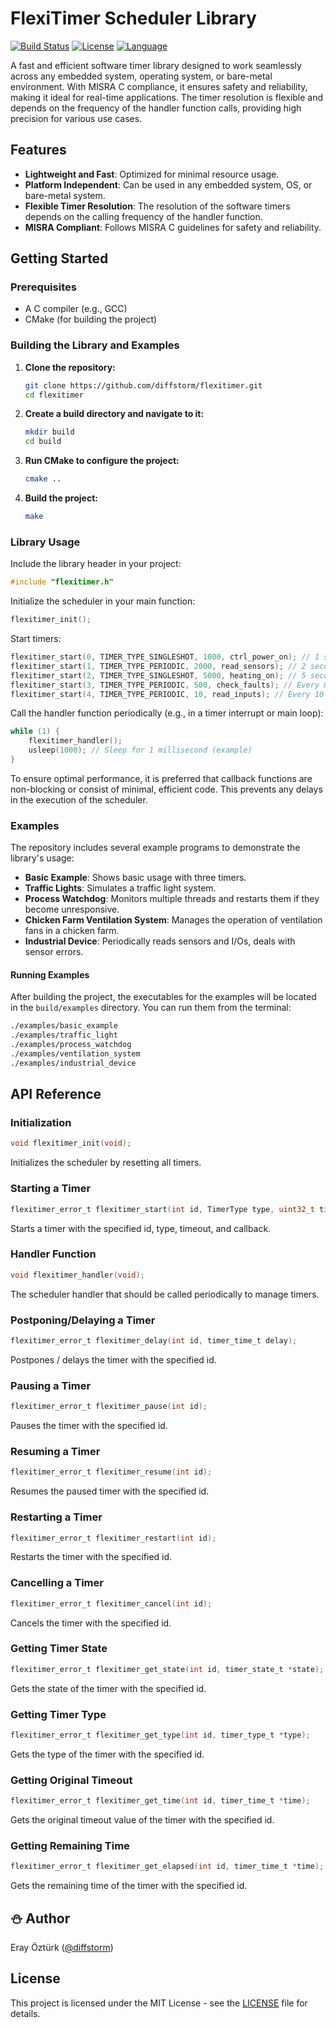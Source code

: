 # FlexiTimer Scheduler Library

[![Build Status](https://github.com/diffstorm/flexitimer/actions/workflows/c-cpp.yml/badge.svg)](https://github.com/diffstorm/flexitimer/actions)
[![License](https://img.shields.io/github/license/diffstorm/flexitimer)](https://github.com/diffstorm/flexitimer/blob/main/LICENSE)
[![Language](https://img.shields.io/github/languages/top/diffstorm/flexitimer)](https://github.com/diffstorm/flexitimer)

A fast and efficient software timer library designed to work seamlessly across any embedded system, operating system, or bare-metal environment. With MISRA C compliance, it ensures safety and reliability, making it ideal for real-time applications. The timer resolution is flexible and depends on the frequency of the handler function calls, providing high precision for various use cases.

## Features

- **Lightweight and Fast**: Optimized for minimal resource usage.
- **Platform Independent**: Can be used in any embedded system, OS, or bare-metal system.
- **Flexible Timer Resolution**: The resolution of the software timers depends on the calling frequency of the handler function.
- **MISRA Compliant**: Follows MISRA C guidelines for safety and reliability.

## Getting Started

### Prerequisites

- A C compiler (e.g., GCC)
- CMake (for building the project)

### Building the Library and Examples

1. **Clone the repository:**

    ```bash
    git clone https://github.com/diffstorm/flexitimer.git
    cd flexitimer
    ```

2. **Create a build directory and navigate to it:**

    ```bash
    mkdir build
    cd build
    ```

3. **Run CMake to configure the project:**

    ```bash
    cmake ..
    ```

4. **Build the project:**

    ```bash
    make
    ```

### Library Usage

Include the library header in your project:

```c
#include "flexitimer.h"
```

Initialize the scheduler in your main function:

```c
flexitimer_init();
```

Start timers:

```c
flexitimer_start(0, TIMER_TYPE_SINGLESHOT, 1000, ctrl_power_on); // 1 second
flexitimer_start(1, TIMER_TYPE_PERIODIC, 2000, read_sensors); // 2 seconds
flexitimer_start(2, TIMER_TYPE_SINGLESHOT, 5000, heating_on); // 5 seconds
flexitimer_start(3, TIMER_TYPE_PERIODIC, 500, check_faults); // Every 0.5 seconds
flexitimer_start(4, TIMER_TYPE_PERIODIC, 10, read_inputs); // Every 10 ms
```

Call the handler function periodically (e.g., in a timer interrupt or main loop):

```c
while (1) {
    flexitimer_handler();
    usleep(1000); // Sleep for 1 millisecond (example)
}
```

To ensure optimal performance, it is preferred that callback functions are non-blocking or consist of minimal, efficient code. This prevents any delays in the execution of the scheduler.

### Examples

The repository includes several example programs to demonstrate the library's usage:

- **Basic Example**: Shows basic usage with three timers.
- **Traffic Lights**: Simulates a traffic light system.
- **Process Watchdog**: Monitors multiple threads and restarts them if they become unresponsive.
- **Chicken Farm Ventilation System**: Manages the operation of ventilation fans in a chicken farm.
- **Industrial Device**: Periodically reads sensors and I/Os, deals with sensor errors.

#### Running Examples

After building the project, the executables for the examples will be located in the `build/examples` directory. You can run them from the terminal:

```bash
./examples/basic_example
./examples/traffic_light
./examples/process_watchdog
./examples/ventilation_system
./examples/industrial_device
```

## API Reference

### Initialization

```c
void flexitimer_init(void);
```
Initializes the scheduler by resetting all timers.

### Starting a Timer

```c
flexitimer_error_t flexitimer_start(int id, TimerType type, uint32_t timeout, TimerCallback callback);
```
Starts a timer with the specified id, type, timeout, and callback.

### Handler Function

```c
void flexitimer_handler(void);
```
The scheduler handler that should be called periodically to manage timers.

### Postponing/Delaying a Timer

```c
flexitimer_error_t flexitimer_delay(int id, timer_time_t delay);
```
Postpones / delays the timer with the specified id.

### Pausing a Timer

```c
flexitimer_error_t flexitimer_pause(int id);
```
Pauses the timer with the specified id.

### Resuming a Timer

```c
flexitimer_error_t flexitimer_resume(int id);
```
Resumes the paused timer with the specified id.

### Restarting a Timer

```c
flexitimer_error_t flexitimer_restart(int id);
```
Restarts the timer with the specified id.

### Cancelling a Timer

```c
flexitimer_error_t flexitimer_cancel(int id);
```
Cancels the timer with the specified id.

### Getting Timer State

```c
flexitimer_error_t flexitimer_get_state(int id, timer_state_t *state);
```
Gets the state of the timer with the specified id.

### Getting Timer Type

```c
flexitimer_error_t flexitimer_get_type(int id, timer_type_t *type);
```
Gets the type of the timer with the specified id.

### Getting Original Timeout

```c
flexitimer_error_t flexitimer_get_time(int id, timer_time_t *time);
```
Gets the original timeout value of the timer with the specified id.

### Getting Remaining Time

```c
flexitimer_error_t flexitimer_get_elapsed(int id, timer_time_t *time);
```
Gets the remaining time of the timer with the specified id.

## :snowman: Author

Eray Öztürk ([@diffstorm](https://github.com/diffstorm))

## License

This project is licensed under the MIT License - see the [LICENSE](LICENSE) file for details.
